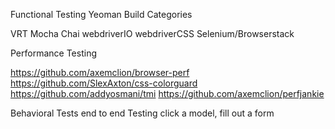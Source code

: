 Functional Testing
  Yeoman
  Build
  Categories

VRT
  Mocha
  Chai
  webdriverIO
  webdriverCSS
  Selenium/Browserstack

Performance Testing

  https://github.com/axemclion/browser-perf
  https://github.com/SlexAxton/css-colorguard
  https://github.com/addyosmani/tmi
  https://github.com/axemclion/perfjankie

Behavioral Tests
  end to end Testing
    click a model, fill out a form
